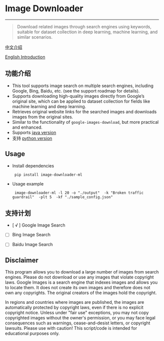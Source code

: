 # Image Downloader

---
> Download related images through search engines using keywords, suitable for dataset collection in deep learning, machine learning, and similar scenarios.


[中文介绍](https://github.com/2635064692/image-downloader/blob/main/README.md)

[English Introduction](https://github.com/2635064692/image-downloader/blob/main/README-en.md)
## 功能介绍
- This tool supports image search on multiple search engines, including Google, Bing, Baidu, etc. (see the support roadmap for details).
- Supports downloading high-quality images directly from Google’s original site, which can be applied to dataset collection for fields like machine learning and deep learning.
- Retrieves original website links for the searched images and downloads images from the original sites.
- Similar to the functionality of `google-images-download`, but more practical and enhanced.
- Supports [java version](https://github.com/2635064692/Image-Downloader-java) 
- 支持 [python version](https://github.com/2635064692/image-downloader)
## Usage
- Install dependencies
   ```shell
    pip install image-downloader-ml
   ```
- Usage example
   ```shell
    image-downloader-ml -l 20 -o "./output"  -k "Broken traffic guardrail"  -plt 5  -kf "./sample_config.json"
   ```

## 支持计划

- [ √ ] Google Image Search
- [ ] Bing Image Search
- [ ] Baidu Image Search


## Disclaimer

This program allows you to download a large number of images from search engines. Please do not download or use any images that violate copyright laws. Google Images is a search engine that indexes images and allows you to locate them. It does not create its own images and therefore does not own any copyrights. The original creators of the images hold the copyright.

In regions and countries where images are published, the images are automatically protected by copyright laws, even if there is no explicit copyright notice. Unless under "fair use" exceptions, you may not copy copyrighted images without the owner's permission, or you may face legal consequences such as warnings, cease-and-desist letters, or copyright lawsuits. Please use with caution! This script/code is intended for educational purposes only.